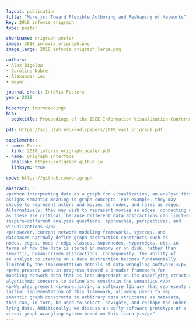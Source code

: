 ```yaml
---
layout: publication
title: "Mure.js: Toward Flexible Authoring and Reshaping of Networks"
key: 2018_infovis_origraph
type: poster

shortname: origraph poster
image: 2018_infovis_origraph.png
image_large: 2018_infovis_origraph_large.png

authors:
- Alex Bigelow
- Carolina Nobre
- Alexander Lex
- meyer

journal-short: InfoVis Posters
year: 2018

bibentry: inproceedings
bib:
  booktitle: Proceedings of the IEEE Information Visualization Conference - Posters (InfoVis)

pdf: https://sci.utah.edu/~vdl/papers/2019_vast_origraph.pdf

supplements:
- name: Poster
  link: 2018_infovis_origraph_poster.pdf
- name: Origraph Interface
  abslink: https://origraph.github.io
  linksym: true

code: https://github.com/origraph

abstract: "
<p>When interpreting data as a graph for visualization, an analyst first
assigns semantic meaning to graph concepts. For example, they may
choose to represent actors and movies as nodes, and roles as edges.
Alternatively, they may wish to represent movies as edges, connecting actor nodes when they collaborate. Data abstraction choices such
as these are critical, because different data abstractions can limit—or
inspire—different analysis questions, approaches, perspectives, and
visualizations.</p>
<p>However, current network modeling frameworks, systems, and
databases narrowly define graph abstraction constructs—such as
nodes, edges, node / edge classes, supernodes, hyperedges, etc.—in
terms of how the data is stored in memory or on disk, rather than
semantic, human-driven abstractions. Consequently, the ability of
an analyst to iterate on a data abstraction becomes fundamentally
limited by the implementation details of data wrangling software.</p>
<p>We present work-in-progress toward a broader framework for
modeling network data that is less dependent on its underlying structure and storage. Our goal is to use semantic data abstraction <b>constructs</b> to inform how algorithms wrangle data, instead of allowing
algorithmic concerns to define and constrain the semantics.</p>
<p>We also present <i>mure.js</i>, a software library that represents an
initial implementation of this framework, allowing users to map
semantic graph constructs to arbitrary data structures as metadata,
that can, in turn, be used to select, navigate, and reshape the under-
lying data. Additionally, we discuss an early software prototype of a
visual graph wrangling system based on this library.</p>"
---
```

